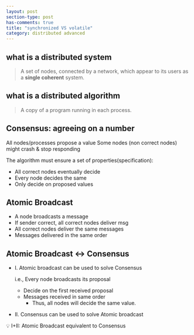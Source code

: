 ```yaml
---
layout: post
section-type: post
has-comments: true
title: "synchronized VS volatile"
category: distributed advanced
---
```


## what is a distributed system

> A set of nodes, connected by a network, which appear to its users as a **single coherent** system.
> 

## what is a distributed algorithm

> A copy of a program running in each process.
> 

## Consensus: agreeing on a number

All nodes/processes propose a value
Some nodes (non correct nodes) might crash & stop responding

The algorithm must ensure a set of properties(specification):

- All correct nodes eventually decide
- Every node decides the same
- Only decide on proposed values

## Atomic Broadcast

- A node broadcasts a message
- If sender correct, all correct nodes deliver msg
- All correct nodes deliver the same messages
- Messages delivered in the same order

## Atomic Broadcast ↔ Consensus

- I. Atomic broadcast can be used to solve Consensus
    
    i.e., Every node broadcasts its proposal
    
    - Decide on the first received proposal
    - Messages received in same order
        - Thus, all nodes will decide the same value.
- II. Consensus can be used to solve Atomic broadcast

<aside>
💡 I+II: Atomic Broadcast equivalent to Consensus

</aside>